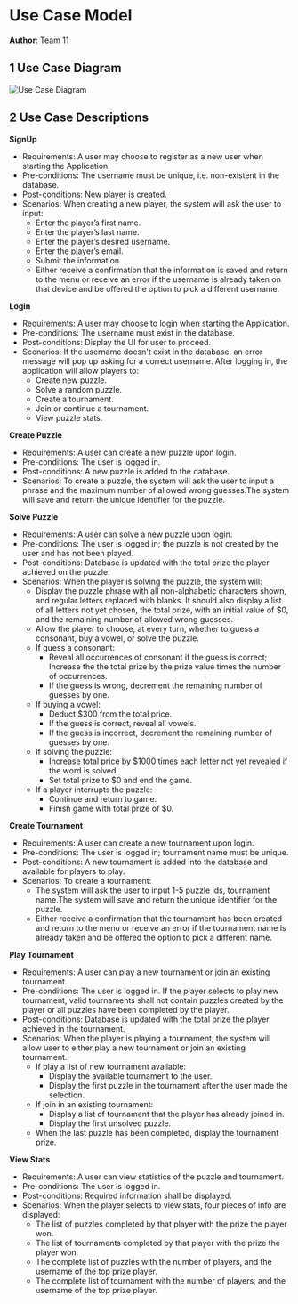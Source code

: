 # Use Case Model
**Author**: Team 11

## 1 Use Case Diagram

![Use Case Diagram](https://github.gatech.edu/gt-omscs-se-2018spring/6300Spring18Team11/blob/dev_GroupProjectD2/GroupProject/Docs/use_case_diagram.png)

## 2 Use Case Descriptions

**SignUp**

* Requirements: A user may choose to register as a new user when starting the Application.
* Pre-conditions: The username must be unique, i.e. non-existent in the database.
* Post-conditions: New player is created.
* Scenarios: When creating a new player, the system will ask the user to input:
   * Enter the player’s first name.
   * Enter the player’s last name.
   * Enter the player’s desired username.
   * Enter the player’s email.
   * Submit the information.
   * Either receive a confirmation that the information is saved and return to the menu or receive an error if the username is already taken on that device and be offered the option to pick a different username.

**Login**

* Requirements: A user may choose to login when starting the Application.
* Pre-conditions: The username must exist in the database.
* Post-conditions: Display the UI for user to proceed.
* Scenarios: If the username doesn't exist in the database, an error message will pop up asking for a correct username. After logging in, the application will allow players to:
   * Create new puzzle.
   * Solve a random puzzle.
   * Create a tournament.
   * Join or continue a tournament.
   * View puzzle stats.

**Create Puzzle**

* Requirements: A user can create a new puzzle upon login.
* Pre-conditions: The user is logged in.
* Post-conditions: A new puzzle is added to the database.
* Scenarios: To create a puzzle, the system will ask the user to input a phrase and the maximum number of allowed wrong guesses.The system will save and return the unique identifier for the puzzle.

**Solve Puzzle**

* Requirements: A user can solve a new puzzle upon login.
* Pre-conditions: The user is logged in; the puzzle is not created by the user and has not been played.
* Post-conditions: Database is updated with the total prize the player achieved on the puzzle.
* Scenarios: When the player is solving the puzzle, the system will:
   * Display the puzzle phrase with all non-alphabetic characters shown, and regular letters replaced with blanks. It should also display a list of all letters not yet chosen, the total prize, with an initial value of $0, and the remaining number of allowed wrong guesses.
   * Allow the player to choose, at every turn, whether to guess a consonant, buy a vowel, or solve the puzzle.
   * If guess a consonant:
     * Reveal all occurrences of consonant if the guess is correct; Increase the the total prize by the prize value times the number of occurrences.
     * If the guess is wrong, decrement the remaining number of guesses by one.
   * If buying a vowel:
     * Deduct $300 from the total price.
     * If the guess is correct, reveal all vowels.
     * If the guess is incorrect, decrement the remaining number of guesses by one.
   * If solving the puzzle:
     * Increase total price by $1000 times each letter not yet revealed if the word is solved.
     * Set total prize to $0 and end the game.  
   * If a player interrupts the puzzle:
     * Continue and return to game.
     * Finish game with total prize of $0.

**Create Tournament**

* Requirements: A user can create a new tournament upon login.
* Pre-conditions: The user is logged in; tournament name must be unique.
* Post-conditions: A new tournament is added into the database and available for players to play.
* Scenarios: To create a tournament:
   * The system will ask the user to input 1-5 puzzle ids, tournament name.The system will save and return the unique identifier for the puzzle.
   * Either receive a confirmation that the tournament has been created and return to the menu or receive an error if the tournament name is already taken and be offered the option to pick a different name.

**Play Tournament**

* Requirements: A user can play a new tournament or join an existing tournament.
* Pre-conditions: The user is logged in. If the player selects to play new tournament, valid tournaments shall not contain puzzles created by the player or all puzzles have been completed by the player.
* Post-conditions: Database is updated with the total prize the player achieved in the tournament.
* Scenarios: When the player is playing a tournament, the system will allow user to either play a new tournament or join an existing tournament.
   * If play a list of new tournament available:
     * Display the available tournament to the user.
     * Display the first puzzle in the tournament after the user made the selection.
   * If join in an existing tournament:
     * Display a list of tournament that the player has already joined in.
     * Display the first unsolved puzzle.
   * When the last puzzle has been completed, display the tournament prize.

**View Stats**

* Requirements: A user can view statistics of the puzzle and tournament.
* Pre-conditions: The user is logged in.
* Post-conditions: Required information shall be displayed.
* Scenarios: When the player selects to view stats, four pieces of info are displayed:
  * The list of puzzles completed by that player with the prize the player won.
  * The list of tournaments completed by that player with the prize the player won.
  * The complete list of puzzles with the number of players, and the username of the top prize player.
  *  The complete list of tournament with the number of players, and the username of the top prize player.
